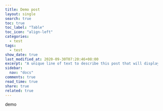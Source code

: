 ```yaml
---
title: Demo post
layout: single
search: true
toc: true
toc_label: "Table"
toc_icon: "align-left"
categories:
  - test
tags:
  - test
show_date: true
last_modified_at: 2020-09-30T07:20:46+08:00
excerpt: "A unique line of text to describe this post that will display in an archive listing and meta description with SEO benefits."
sidebar:
  nav: "docs"
comments: true
read_time: true
share: true
related: true
---
```


demo
